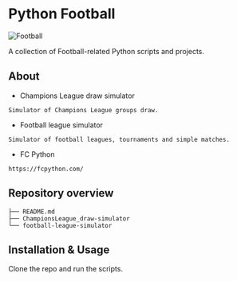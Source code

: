 # Python Football

![Football](https://www.ilpost.it/wp-content/uploads/2020/10/sorteggi-champions-league-tv-streaming.jpg)

A collection of Football-related Python scripts and projects.

## About

- Champions League draw simulator
```
Simulator of Champions League groups draw.
```
- Football league simulator
```
Simulator of football leagues, tournaments and simple matches.
```
- FC Python
```
https://fcpython.com/
```

## Repository overview

```
├── README.md
├── ChampionsLeague_draw-simulator
└── football-league-simulator
```

## Installation & Usage

Clone the repo and run the scripts.